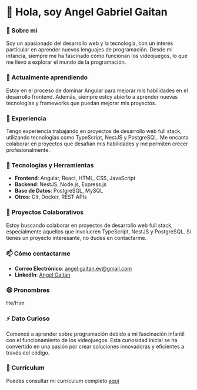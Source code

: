# 👋 Hola, soy Angel Gabriel Gaitan

### 🚀 Sobre mí
Soy un apasionado del desarrollo web y la tecnología, con un interés particular en aprender nuevos lenguajes de programación. Desde mi infancia, siempre me ha fascinado cómo funcionan los videojuegos, lo que me llevó a explorar el mundo de la programación.

### 🌱 Actualmente aprendiendo
Estoy en el proceso de dominar Angular para mejorar mis habilidades en el desarrollo frontend. Además, siempre estoy abierto a aprender nuevas tecnologías y frameworks que puedan mejorar mis proyectos.

### 💼 Experiencia
Tengo experiencia trabajando en proyectos de desarrollo web full stack, utilizando tecnologías como TypeScript, NestJS y PostgreSQL. Me encanta colaborar en proyectos que desafían mis habilidades y me permiten crecer profesionalmente.

### 🔧 Tecnologías y Herramientas
- **Frontend**: Angular, React, HTML, CSS, JavaScript
- **Backend**: NestJS, Node.js, Express.js
- **Base de Datos**: PostgreSQL, MySQL
- **Otros**: Git, Docker, REST APIs

### 💞️ Proyectos Colaborativos
Estoy buscando colaborar en proyectos de desarrollo web full stack, especialmente aquellos que involucren TypeScript, NestJS y PostgreSQL. Si tienes un proyecto interesante, no dudes en contactarme.

### 📫 Cómo contactarme
- **Correo Electrónico**: angel.gaitan.ev@gmail.com
- **LinkedIn**: [Angel Gaitan](https://www.linkedin.com/in/angel-gaitan-0515262b6/)

### 😄 Pronombres
He/Him

### ⚡ Dato Curioso
Comencé a aprender sobre programación debido a mi fascinación infantil con el funcionamiento de los videojuegos. Esta curiosidad inicial se ha convertido en una pasión por crear soluciones innovadoras y eficientes a través del código.

### 📄 Currículum
Puedes consultar mi currículum completo [aquí](https://drive.google.com/file/d/17aFVgiZ0WZHC-I7Sjss6R4E6Y3cTT3r4/view?usp=sharing)
